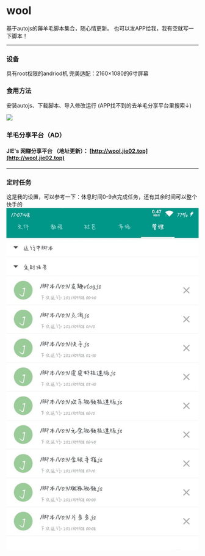# wool
基于autojs的薅羊毛脚本集合，随心情更新。
也可以发APP给我，我有空就写一下脚本！
<hr>

### 设备
具有root权限的andriod机
完美适配：2160×1080的6寸屏幕


### 食用方法
安装autojs、下载脚本、导入修改运行
(APP找不到的去羊毛分享平台里搜索↓)



![](xunge.jpeg)


###  羊毛分享平台（AD）
#### JIE's 网赚分享平台 （地址更新）：  [http://wool.jie02.top](http://wool.jie02.top)
<hr>

### 定时任务
这是我的设置，可以参考一下：休息时间0-9点完成任务，还有其余时间可以整个快手的
![](定时任务参考设置.jpg)